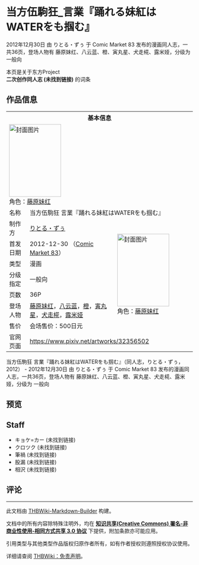 # 当方伍駒狂_言業『踊れる妹紅はWATERをも掴む』

<!-- source html: G:\repos\THBWiki-Markdown-Builder\THBWikiMarkdown\Temp\main\f\fe\ns0%3A%E5%BD%93%E6%96%B9%E4%BC%8D%E9%A7%92%E7%8B%82_%E8%A8%80%E6%A5%AD%E3%80%8E%E8%B8%8A%E3%82%8C%E3%82%8B%E5%A6%B9%E7%B4%85%E3%81%AFWATER%E3%82%92%E3%82%82%E6%8E%B4%E3%82%80%E3%80%8F.html -->

2012年12月30日 由 りとる・ずぅ 于 Comic Market 83 发布的漫画同人志，一共36页，登场人物有 藤原妹红、八云蓝、橙、寅丸星、犬走椛、露米娅，分级为 一般向

本页是关于东方Project  
 **二次创作同人志 (未找到链接)** 的词条

## 作品信息

<table><tbody><tr><th colspan="3">基本信息</th></tr><tr><td class="cover-artwork-mobile" colspan="2"><a href="./文件-当方伍駒狂_言業『踊れる妹紅はWATERをも掴む』封面.jpg.md" class="image" title="封面图片"><img alt="封面图片" src="https://upload.thwiki.cc/thumb/3/38/%E5%BD%93%E6%96%B9%E4%BC%8D%E9%A7%92%E7%8B%82_%E8%A8%80%E6%A5%AD%E3%80%8E%E8%B8%8A%E3%82%8C%E3%82%8B%E5%A6%B9%E7%B4%85%E3%81%AFWATER%E3%82%92%E3%82%82%E6%8E%B4%E3%82%80%E3%80%8F%E5%B0%81%E9%9D%A2.jpg/140px-%E5%BD%93%E6%96%B9%E4%BC%8D%E9%A7%92%E7%8B%82_%E8%A8%80%E6%A5%AD%E3%80%8E%E8%B8%8A%E3%82%8C%E3%82%8B%E5%A6%B9%E7%B4%85%E3%81%AFWATER%E3%82%92%E3%82%82%E6%8E%B4%E3%82%80%E3%80%8F%E5%B0%81%E9%9D%A2.jpg" decoding="async" loading="lazy" width="140" height="196" srcset="https://upload.thwiki.cc/thumb/3/38/%E5%BD%93%E6%96%B9%E4%BC%8D%E9%A7%92%E7%8B%82_%E8%A8%80%E6%A5%AD%E3%80%8E%E8%B8%8A%E3%82%8C%E3%82%8B%E5%A6%B9%E7%B4%85%E3%81%AFWATER%E3%82%92%E3%82%82%E6%8E%B4%E3%82%80%E3%80%8F%E5%B0%81%E9%9D%A2.jpg/210px-%E5%BD%93%E6%96%B9%E4%BC%8D%E9%A7%92%E7%8B%82_%E8%A8%80%E6%A5%AD%E3%80%8E%E8%B8%8A%E3%82%8C%E3%82%8B%E5%A6%B9%E7%B4%85%E3%81%AFWATER%E3%82%92%E3%82%82%E6%8E%B4%E3%82%80%E3%80%8F%E5%B0%81%E9%9D%A2.jpg 1.5x, https://upload.thwiki.cc/thumb/3/38/%E5%BD%93%E6%96%B9%E4%BC%8D%E9%A7%92%E7%8B%82_%E8%A8%80%E6%A5%AD%E3%80%8E%E8%B8%8A%E3%82%8C%E3%82%8B%E5%A6%B9%E7%B4%85%E3%81%AFWATER%E3%82%92%E3%82%82%E6%8E%B4%E3%82%80%E3%80%8F%E5%B0%81%E9%9D%A2.jpg/280px-%E5%BD%93%E6%96%B9%E4%BC%8D%E9%A7%92%E7%8B%82_%E8%A8%80%E6%A5%AD%E3%80%8E%E8%B8%8A%E3%82%8C%E3%82%8B%E5%A6%B9%E7%B4%85%E3%81%AFWATER%E3%82%92%E3%82%82%E6%8E%B4%E3%82%80%E3%80%8F%E5%B0%81%E9%9D%A2.jpg 2x" data-file-width="858" data-file-height="1200"></a><div class="cover-char">角色：<a href="./藤原妹红.md" title="藤原妹红">藤原妹红</a></div></td>
</tr><tr><td class="label">名称</td><td colspan="2"> 当方伍駒狂 言業『踊れる妹紅はWATERをも掴む』 </td></tr><tr><td class="label">制作方</td><td><a href="./りとる・ずぅ.md" title="りとる・ずぅ">りとる・ずぅ</a></td><td class="cover-artwork" rowspan="7" style="min-width:196px;"><a href="./文件-当方伍駒狂_言業『踊れる妹紅はWATERをも掴む』封面.jpg.md" class="image" title="封面图片"><img alt="封面图片" src="https://upload.thwiki.cc/thumb/3/38/%E5%BD%93%E6%96%B9%E4%BC%8D%E9%A7%92%E7%8B%82_%E8%A8%80%E6%A5%AD%E3%80%8E%E8%B8%8A%E3%82%8C%E3%82%8B%E5%A6%B9%E7%B4%85%E3%81%AFWATER%E3%82%92%E3%82%82%E6%8E%B4%E3%82%80%E3%80%8F%E5%B0%81%E9%9D%A2.jpg/140px-%E5%BD%93%E6%96%B9%E4%BC%8D%E9%A7%92%E7%8B%82_%E8%A8%80%E6%A5%AD%E3%80%8E%E8%B8%8A%E3%82%8C%E3%82%8B%E5%A6%B9%E7%B4%85%E3%81%AFWATER%E3%82%92%E3%82%82%E6%8E%B4%E3%82%80%E3%80%8F%E5%B0%81%E9%9D%A2.jpg" decoding="async" loading="lazy" width="140" height="196" srcset="https://upload.thwiki.cc/thumb/3/38/%E5%BD%93%E6%96%B9%E4%BC%8D%E9%A7%92%E7%8B%82_%E8%A8%80%E6%A5%AD%E3%80%8E%E8%B8%8A%E3%82%8C%E3%82%8B%E5%A6%B9%E7%B4%85%E3%81%AFWATER%E3%82%92%E3%82%82%E6%8E%B4%E3%82%80%E3%80%8F%E5%B0%81%E9%9D%A2.jpg/210px-%E5%BD%93%E6%96%B9%E4%BC%8D%E9%A7%92%E7%8B%82_%E8%A8%80%E6%A5%AD%E3%80%8E%E8%B8%8A%E3%82%8C%E3%82%8B%E5%A6%B9%E7%B4%85%E3%81%AFWATER%E3%82%92%E3%82%82%E6%8E%B4%E3%82%80%E3%80%8F%E5%B0%81%E9%9D%A2.jpg 1.5x, https://upload.thwiki.cc/thumb/3/38/%E5%BD%93%E6%96%B9%E4%BC%8D%E9%A7%92%E7%8B%82_%E8%A8%80%E6%A5%AD%E3%80%8E%E8%B8%8A%E3%82%8C%E3%82%8B%E5%A6%B9%E7%B4%85%E3%81%AFWATER%E3%82%92%E3%82%82%E6%8E%B4%E3%82%80%E3%80%8F%E5%B0%81%E9%9D%A2.jpg/280px-%E5%BD%93%E6%96%B9%E4%BC%8D%E9%A7%92%E7%8B%82_%E8%A8%80%E6%A5%AD%E3%80%8E%E8%B8%8A%E3%82%8C%E3%82%8B%E5%A6%B9%E7%B4%85%E3%81%AFWATER%E3%82%92%E3%82%82%E6%8E%B4%E3%82%80%E3%80%8F%E5%B0%81%E9%9D%A2.jpg 2x" data-file-width="858" data-file-height="1200"></a><div class="cover-char">角色：<a href="./藤原妹红.md" title="藤原妹红">藤原妹红</a></div></td>
</tr><tr><td class="label">首发日期</td><td>2012-12-30&#160;（<a href="/展会作品列表?e=Comic+Market%2383">Comic Market 83</a>）</td></tr><tr><td class="label">类型</td><td>漫画</td></tr><tr><td class="label">分级指定</td><td>一般向</td></tr><tr><td class="label">页数</td><td>36P</td></tr><tr><td class="label">登场人物</td><td><a href="./藤原妹红.md" title="藤原妹红">藤原妹红</a>，<a href="./八云蓝.md" title="八云蓝">八云蓝</a>，<a href="./橙.md" title="橙">橙</a>，<a href="./寅丸星.md" title="寅丸星">寅丸星</a>，<a href="./犬走椛.md" title="犬走椛">犬走椛</a>，<a href="./露米娅.md" title="露米娅">露米娅</a></td></tr><tr><td class="label">售价</td><td>会场售价：500日元</td></tr>
<tr><td class="label">官网页面</td><td colspan="2"><a rel="nofollow" class="external free" href="https://www.pixiv.net/artworks/32356502">https://www.pixiv.net/artworks/32356502</a></td></tr></tbody></table>

当方伍駒狂 言業『踊れる妹紅はWATERをも掴む』（同人志，りとる・ずぅ，2012） - 2012年12月30日 由 りとる・ずぅ 于 Comic Market 83 发布的漫画同人志，一共36页，登场人物有 藤原妹红、八云蓝、橙、寅丸星、犬走椛、露米娅，分级为 一般向

## 预览

## Staff
- キョケ=カー (未找到链接)
- クロツク (未找到链接)
- 筆禍 (未找到链接)
- 股漏 (未找到链接)
- 相沢 (未找到链接)


## 评论




---

此文档由 [THBWiki-Markdown-Builder](https://github.com/Delsin-Yu/THBWiki-Markdown-Builder) 构建。

文档中的所有内容除特殊注明外，均在 [**知识共享(Creative Commons) 署名-非商业性使用-相同方式共享 3.0 协议**](https://creativecommons.org/licenses/by-sa/3.0/deed.zh-hans) 下提供，附加条款亦可能应用。

引用类型与其他类型作品版权归原作者所有，如有作者授权则遵照授权协议使用。

详细请查阅 [THBWiki：免责声明](https://thbwiki.cc/THBWiki:%E5%85%8D%E8%B4%A3%E5%A3%B0%E6%98%8E)。

